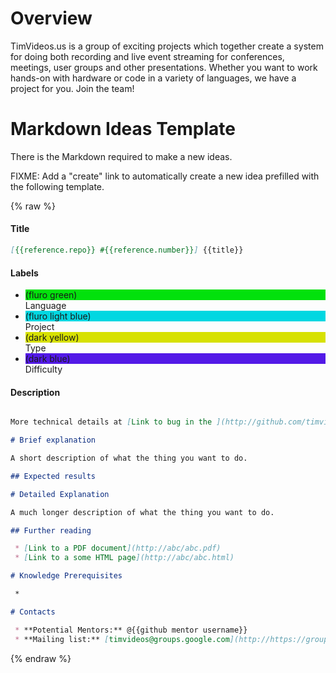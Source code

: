 
# Overview

TimVideos.us is a group of exciting projects which together create a system for doing both recording and live event streaming for conferences, meetings, user groups and other presentations.  Whether you want to work hands-on with hardware or code in a variety of languages, we have a project for you. Join the team!

# Markdown Ideas Template

There is the Markdown required to make a new ideas.

FIXME: Add a "create" link to automatically create a new idea prefilled with the following template.

{% raw %}

#### Title
~~~ markdown
[{{reference.repo}} #{{reference.number}}] {{title}}
~~~

#### Labels

 * <div class="label" style="background-color: #02e10c;">(fluro green)</div> Language
 * <div class="label" style="background-color: #02d7e1;">(fluro light blue)</div> Project
 * <div class="label" style="background-color: #d7e102;">(dark yellow)</div> Type
 * <div class="label" style="background-color: #5319e7;">(dark blue)</div> Difficulty

#### Description
~~~ markdown

More technical details at [Link to bug in the ](http://github.com/timvideos/{{reference.repo}}/issues/{{reference.number}})

# Brief explanation

A short description of what the thing you want to do.

## Expected results

# Detailed Explanation

A much longer description of what the thing you want to do.

## Further reading

 * [Link to a PDF document](http://abc/abc.pdf)
 * [Link to a some HTML page](http://abc/abc.html)

# Knowledge Prerequisites

 *

# Contacts

 * **Potential Mentors:** @{{github mentor username}}
 * **Mailing list:** [timvideos@groups.google.com](http://https://groups.google.com/forum/#!forum/timvideos/)

~~~
{% endraw %}

</div>
